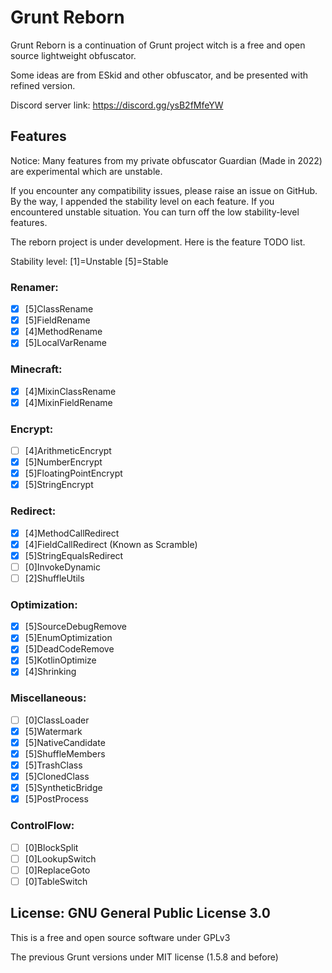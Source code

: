 # Grunt Reborn

Grunt Reborn is a continuation of Grunt project witch is a free and open source lightweight obfuscator.

Some ideas are from ESkid and other obfuscator, and be presented with refined version.

Discord server link: https://discord.gg/ysB2fMfeYW

## Features

Notice: Many features from my private obfuscator Guardian (Made in 2022) are experimental which are unstable.

If you encounter any compatibility issues, please raise an issue on GitHub. By the way, I appended the stability level on each feature. If you encountered unstable situation. You can turn off the low stability-level features.

The reborn project is under development. Here is the feature TODO list.

Stability level: [1]=Unstable [5]=Stable

### Renamer:

* [X] [5]ClassRename
* [X] [5]FieldRename
* [X] [4]MethodRename
* [X] [5]LocalVarRename

### Minecraft:

* [X] [4]MixinClassRename
* [X] [4]MixinFieldRename

### Encrypt:

* [ ] [4]ArithmeticEncrypt
* [X] [5]NumberEncrypt
* [X] [5]FloatingPointEncrypt
* [X] [5]StringEncrypt

### Redirect:

* [X] [4]MethodCallRedirect
* [X] [4]FieldCallRedirect (Known as Scramble)
* [X] [5]StringEqualsRedirect
* [ ] [0]InvokeDynamic
* [ ] [2]ShuffleUtils

### Optimization:

* [X] [5]SourceDebugRemove
* [X] [5]EnumOptimization
* [X] [5]DeadCodeRemove
* [X] [5]KotlinOptimize
* [X] [4]Shrinking

### Miscellaneous:

* [ ] [0]ClassLoader
* [X] [5]Watermark
* [X] [5]NativeCandidate
* [X] [5]ShuffleMembers
* [X] [5]TrashClass
* [X] [5]ClonedClass
* [X] [5]SyntheticBridge
* [X] [5]PostProcess

### ControlFlow:

* [ ] [0]BlockSplit
* [ ] [0]LookupSwitch
* [ ] [0]ReplaceGoto
* [ ] [0]TableSwitch

## License: GNU General Public License 3.0

This is a free and open source software under GPLv3

The previous Grunt versions under MIT license (1.5.8 and before)
